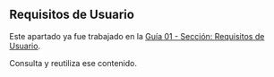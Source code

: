 ## Requisitos de Usuario

Este apartado ya fue trabajado en la 
[Guía 01 - Sección: Requisitos de Usuario](../../guide01/requisitos/requisitos-usuarios.md#requisitos-de-usuario).

Consulta y reutiliza ese contenido.
